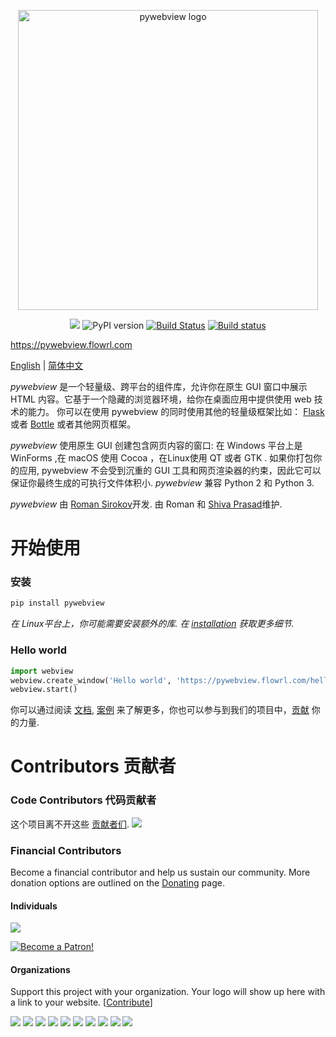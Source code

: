 <p align='center'><img src='logo/logo.png' width=480 alt='pywebview logo'/></p>

<p align='center'><a href="https://opencollective.com/pywebview" alt="Financial Contributors on Open Collective"><img src="https://opencollective.com/pywebview/all/badge.svg?label=financial+contributors" /></a> <img src="https://badge.fury.io/py/pywebview.svg" alt="PyPI version" /> <a href="https://travis-ci.org/r0x0r/pywebview"><img src="https://travis-ci.org/r0x0r/pywebview.svg?branch=master" alt="Build Status" /></a> <a href="https://ci.appveyor.com/project/r0x0r/pywebview"><img src="https://ci.appveyor.com/api/projects/status/nu6mbhvbq03wudxd/branch/master?svg=true" alt="Build status" /></a>

https://pywebview.flowrl.com
</p>

[English](README.md) | [简体中文](README_zh.md)

_pywebview_ 是一个轻量级、跨平台的组件库，允许你在原生 GUI 窗口中展示 HTML 内容。它基于一个隐藏的浏览器环境，给你在桌面应用中提供使用 web 技术的能力。 你可以在使用 pywebview 的同时使用其他的轻量级框架比如： [Flask](http://flask.pocoo.org/) 或者 [Bottle](http://bottlepy.org/docs/dev/index.html) 或者其他网页框架。

_pywebview_ 使用原生 GUI 创建包含网页内容的窗口: 在  Windows 平台上是 WinForms ,在 macOS 使用 Cocoa ，在Linux使用 QT 或者 GTK . 如果你打包你的应用, pywebview 不会受到沉重的 GUI 工具和网页渲染器的约束，因此它可以保证你最终生成的可执行文件体积小. _pywebview_ 兼容 Python 2 和 Python 3.

_pywebview_ 由 [Roman Sirokov](https://github.com/r0x0r/)开发. 由 Roman 和 [Shiva Prasad](https://github.com/shivaprsdv)维护.


# 开始使用

### 安装

``` bash
pip install pywebview
```
_在 Linux平台上，你可能需要安装额外的库. 在 [installation](https://pywebview.flowrl.com/guide/installation.html) 获取更多细节._


### Hello world
``` python
import webview
webview.create_window('Hello world', 'https://pywebview.flowrl.com/hello')
webview.start()
```

你可以通过阅读 [文档](https://pywebview.flowrl.com/guide), [案例](https://pywebview.flowrl.com/examples) 来了解更多，你也可以参与到我们的项目中，[贡献](https://pywebview.flowrl.com/contributing) 你的力量.



# Contributors 贡献者

### Code Contributors 代码贡献者

这个项目离不开这些 [贡献者们](CONTRIBUTING.md).
<a href="https://github.com/r0x0r/pywebview/graphs/contributors"><img src="https://opencollective.com/pywebview/contributors.svg?width=890&button=false" /></a>

### Financial Contributors 

Become a financial contributor and help us sustain our community. More donation options are outlined on the [Donating](https://pywebview.flowrl.com/contributing/donating.html) page.


#### Individuals 

<a href="https://opencollective.com/pywebview"><img src="https://opencollective.com/pywebview/individuals.svg?width=890"></a>

<a href="https://www.patreon.com/bePatron?u=13226105" data-patreon-widget-type="become-patron-button"><img src='https://c5.patreon.com/external/logo/become_a_patron_button.png' alt='Become a Patron!'/></a>


#### Organizations 

Support this project with your organization. Your logo will show up here with a link to your website. [[Contribute](https://opencollective.com/pywebview/contribute)]

<a href="https://opencollective.com/pywebview/organization/0/website"><img src="https://opencollective.com/pywebview/organization/0/avatar.svg"></a>
<a href="https://opencollective.com/pywebview/organization/1/website"><img src="https://opencollective.com/pywebview/organization/1/avatar.svg"></a>
<a href="https://opencollective.com/pywebview/organization/2/website"><img src="https://opencollective.com/pywebview/organization/2/avatar.svg"></a>
<a href="https://opencollective.com/pywebview/organization/3/website"><img src="https://opencollective.com/pywebview/organization/3/avatar.svg"></a>
<a href="https://opencollective.com/pywebview/organization/4/website"><img src="https://opencollective.com/pywebview/organization/4/avatar.svg"></a>
<a href="https://opencollective.com/pywebview/organization/5/website"><img src="https://opencollective.com/pywebview/organization/5/avatar.svg"></a>
<a href="https://opencollective.com/pywebview/organization/6/website"><img src="https://opencollective.com/pywebview/organization/6/avatar.svg"></a>
<a href="https://opencollective.com/pywebview/organization/7/website"><img src="https://opencollective.com/pywebview/organization/7/avatar.svg"></a>
<a href="https://opencollective.com/pywebview/organization/8/website"><img src="https://opencollective.com/pywebview/organization/8/avatar.svg"></a>
<a href="https://opencollective.com/pywebview/organization/9/website"><img src="https://opencollective.com/pywebview/organization/9/avatar.svg"></a>

